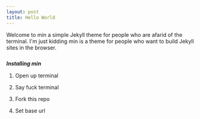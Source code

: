 ```yaml
---
layout: post
title: Hello World
---
```


<p>Welcome to min a simple Jekyll theme for people who are afarid of the terminal. I'm just kidding min is a theme for people who want to build Jekyll sites in the browser.</p>

<h5 style="margin-top: 25px; margin-bottom: 15px;">Installing min</h5>

<ol>
    <li><p>Open up terminal</p></li>
    <li><p>Say fuck terminal</p></li>
    <li><p>Fork this repo</p></li>
    <li><p>Set base url</p></li>
</ol>